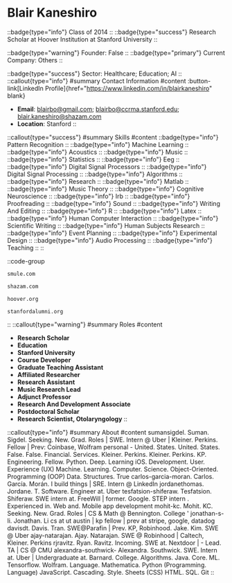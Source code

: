 # Blair Kaneshiro
::badge{type="info"}
Class of 2014
::
::badge{type="success"}
Research Scholar at Hoover Institution at Stanford University
::

::badge{type="warning"}
Founder: False
::
::badge{type="primary"}
Current Company: Others
::

::badge{type="success"}
Sector: Healthcare; Education; AI
::
::callout{type="info"}
#summary
Contact Information
#content
:button-link[LinkedIn Profile]{href="https://www.linkedin.com/in/blairkaneshiro" blank}
- **Email**: blairbo@gmail.com; blairbo@ccrma.stanford.edu; blair.kaneshiro@shazam.com
- **Location**: Stanford
::

::callout{type="success"}
#summary
Skills
#content
::badge{type="info"}
Pattern Recognition
::
::badge{type="info"}
Machine Learning
::
::badge{type="info"}
Acoustics
::
::badge{type="info"}
Music
::
::badge{type="info"}
Statistics
::
::badge{type="info"}
Eeg
::
::badge{type="info"}
Digital Signal Processors
::
::badge{type="info"}
Digital Signal Processing
::
::badge{type="info"}
Algorithms
::
::badge{type="info"}
Research
::
::badge{type="info"}
Matlab
::
::badge{type="info"}
Music Theory
::
::badge{type="info"}
Cognitive Neuroscience
::
::badge{type="info"}
Irb
::
::badge{type="info"}
Proofreading
::
::badge{type="info"}
Sound
::
::badge{type="info"}
Writing And Editing
::
::badge{type="info"}
R
::
::badge{type="info"}
Latex
::
::badge{type="info"}
Human Computer Interaction
::
::badge{type="info"}
Scientific Writing
::
::badge{type="info"}
Human Subjects Research
::
::badge{type="info"}
Event Planning
::
::badge{type="info"}
Experimental Design
::
::badge{type="info"}
Audio Processing
::
::badge{type="info"}
Teaching
::
::

::code-group
```bash [Smule]
smule.com
```
```bash [Shazam]
shazam.com
```
```bash [Hoover Institution at Stanford University]
hoover.org
```
```bash [Standford Alumni]
stanfordalumni.org
```
::
::callout{type="warning"}
#summary
Roles
#content
- **Research Scholar**
- **Education**
- **Stanford University**
- **Course Developer**
- **Graduate Teaching Assistant**
- **Affiliated Researcher**
- **Research Assistant**
- **Music Research Lead**
- **Adjunct Professor**
- **Research And Development Associate**
- **Postdoctoral Scholar**
- **Research Scientist, Otolaryngology**
::

::callout{type="info"}
#summary
About
#content
sumansigdel. Suman. Sigdel. Seeking. New. Grad. Roles | SWE. Intern @ Uber | Kleiner. Perkins. Fellow | Prev: Coinbase, Wolfram personal - United. States. United. States. False. False. Financial. Services. Kleiner. Perkins. Kleiner. Perkins. KP. Engineering. Fellow. Python. Deep. Learning iOS. Development. User. Experience (UX) Machine. Learning. Computer. Science. Object-Oriented. Programming (OOP) Data. Structures. True carlos-garcia-moran. Carlos. García. Morán. I build things | SRE. Intern @ LinkedIn jordanethomas. Jordane. T. Software. Engineer at. Uber tesfatsion-shiferaw. Tesfatsion. Shiferaw. SWE intern at. FreeWill | former. Google. STEP intern . Experienced in. Web and. Mobile app development mohit-kc. Mohit. KC. Seeking. New. Grad. Roles | CS & Math @ Bennington. College ' jonathan-s-li. Jonathan. Li cs at ut austin | kp fellow | prev at stripe, google, datadog davisdt. Davis. Tran. SWE@Parafin | Prev. KP, Robinhood. Jake. Kim. SWE @ Uber ajay-natarajan. Ajay. Natarajan. SWE @ Robinhood | Caltech, Kleiner. Perkins rjravitz. Ryan. Ravitz. Incoming. SWE at. Nextdoor | - Lead. TA | CS @ CMU alexandra-southwick- Alexandra. Southwick. SWE. Intern at. Uber | Undergraduate at. Barnard. College. Algorithms. Java. Core. ML. Tensorflow. Wolfram. Language. Mathematica. Python (Programming. Language) JavaScript. Cascading. Style. Sheets (CSS) HTML. SQL. Git
::
